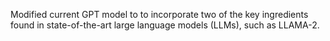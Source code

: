 Modified current GPT model to to incorporate two of the key ingredients found in state-of-the-art large language models (LLMs), such as LLAMA-2.
